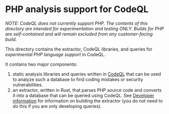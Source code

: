 # PHP analysis support for CodeQL

_NOTE:  *CodeQL does not currently support PHP.* The contents of this directory
        are intended for experimentation and testing ONLY. Builds for PHP are
        self-contained and will remain excluded from any customer-facing build._

This directory contains the extractor, CodeQL libraries, and queries for
*experimental PHP language support* in CodeQL.

It contains two major components:
  1. static analysis libraries and queries written in
     [CodeQL](https://codeql.github.com/docs/) that can be used to analyze such
     a database to find coding mistakes or security vulnerabilities.
  2. an extractor, written in Rust, that parses PHP source code and converts it
     into a database that can be queried using CodeQL. See [Developer
     information](doc/HOWTO.md) for information on building the extractor (you
     do not need to do this if you are only developing queries).

